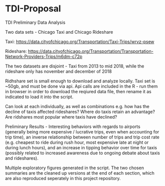 # TDI-Proposal
TDI Preliminary Data Analysis

Two data sets - Chicago Taxi and Chicago Rideshare

Taxi:
https://data.cityofchicago.org/Transportation/Taxi-Trips/wrvz-psew

Rideshare:
https://data.cityofchicago.org/Transportation/Transportation-Network-Providers-Trips/m6dm-c72p

The two datasets are disjoint - Taxi from 2013 to mid 2018, while the rideshare only has november and december of 2018

Ridhshare set is small enough to download and analyze locally. Taxi set is ~50gb, and must be done via api. Api calls are included in the R - run them in browser in order to download the reqiured data file, then rename it as indicated to load it into the script.

Can look at each individually, as well as combinations e.g. how has the decline of taxis affected rideshares? Where do taxis retain an advantage? Are ridshares most popular where taxis have declined?

Preliminary Results - Interesting behaviors with regards to airports (generally being more expensive / lucrative trips, even when accounting for trip time), an inverse relationship between number of trips and trip cost rate (e.g. cheapest to ride during rush hour, most expensive late at night or during lunch hours), and an increase in tipping behavior over time for taxis (possibly related to increased awareness due to ongoing debate about taxis and rideshares).

Multiple exploratory figures generated in the script. The two chosen summaries are the cleaned up versions at the end of each section, which are also reproduced seperately in this project repository.




